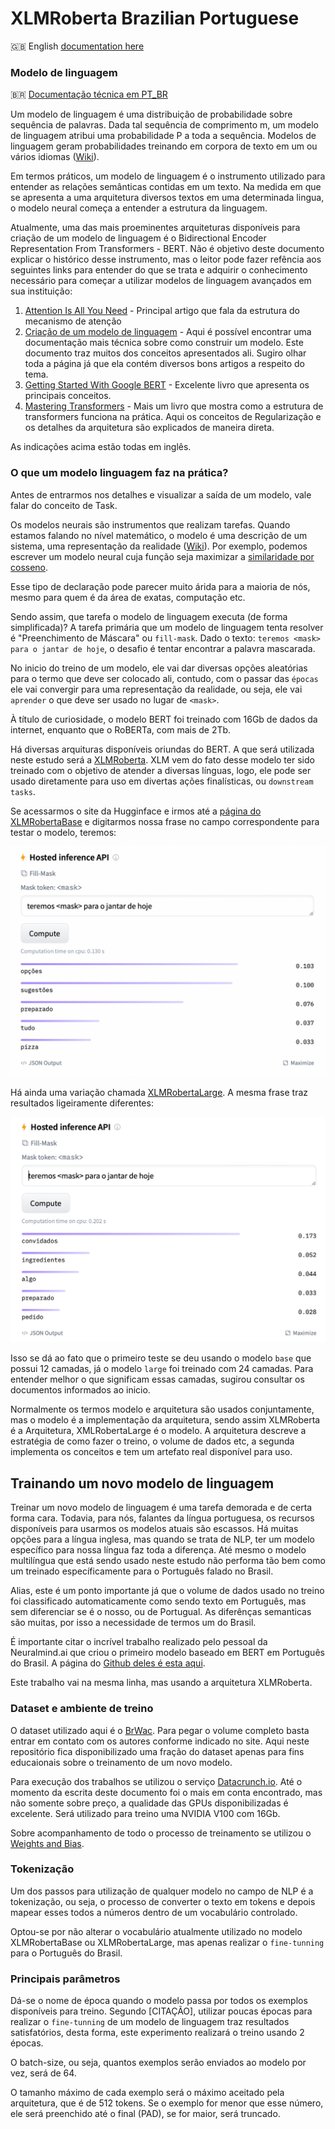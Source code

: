 # XLMRoberta Brazilian Portuguese

:uk: English [documentation here](README_en.md)

### Modelo de linguagem

:brazil: [Documentação técnica em PT_BR](README_tech_pt_br.MD)

Um modelo de linguagem é uma distribuição de probabilidade sobre sequência de palavras. Dada tal sequência de 
comprimento m, um modelo de linguagem atribui uma probabilidade P a toda a sequência. 
Modelos de linguagem geram probabilidades treinando em corpora de texto em um ou vários idiomas 
([Wiki](https://en.wikipedia.org/wiki/Language_model)).

Em termos práticos, um modelo de linguagem é o instrumento utilizado para entender as relações semânticas contidas
em um texto. Na medida em que se apresenta a uma arquitetura diversos textos em uma determinada lingua, o modelo neural
começa a entender a estrutura da linguagem.

Atualmente, uma das mais proeminentes arquiteturas disponíveis para criação de um modelo de linguagem é o 
Bidirectional Encoder Representation From Transformers - BERT. Não é objetivo deste documento explicar o histórico
desse instrumento, mas o leitor pode fazer refência aos seguintes links para entender do que se trata e adquirir o
conhecimento necessário para começar a utilizar modelos de linguagem avançados em sua instituição:

1. [Attention Is All You Need](https://arxiv.org/abs/1706.03762) - Principal artigo que fala da estrutura do mecanismo de atenção
2. [Criação de um modelo de linguagem](https://huggingface.co/course/chapter7/3?fw=tf) - Aqui é possível encontrar uma
documentação mais técnica sobre como construir um modelo. Este documento traz muitos dos conceitos apresentados ali.
Sugiro olhar toda a página já que ela contém diversos bons artigos a respeito do tema.
3. [Getting Started With Google BERT](https://www.amazon.com.br/Getting-Started-Google-BERT-state-ebook/dp/B08LLDF377/ref=sr_1_8?__mk_pt_BR=ÅMÅŽÕÑ&crid=28X93K1JQJHV3&keywords=BERT&qid=1665329915&qu=eyJxc2MiOiIzLjc5IiwicXNhIjoiMy4wNyIsInFzcCI6IjIuNDUifQ%3D%3D&sprefix=bert%2Caps%2C337&sr=8-8&ufe=app_do%3Aamzn1.fos.4bb5663b-6f7d-4772-84fa-7c7f565ec65b) - 
Excelente livro que apresenta os principais conceitos.
4. [Mastering Transformers](https://www.amazon.com.br/Mastering-Transformers-state-art-processing/dp/1801077657/ref=pd_bxgy_img_sccl_2/143-1671141-5155723?pd_rd_w=14lCM&content-id=amzn1.sym.57f5b0c5-8f2e-45a4-8595-2eb0fcbe85cd&pf_rd_p=57f5b0c5-8f2e-45a4-8595-2eb0fcbe85cd&pf_rd_r=CKE76CM6WGY25T4GQ286&pd_rd_wg=qTBxk&pd_rd_r=db15b1e6-cb9d-4a6b-806c-aeac76f1b8ce&pd_rd_i=1801077657&psc=1) - 
Mais um livro que mostra como a estrutura de transformers funciona na prática. Aqui os conceitos de Regularização e
os detalhes da arquitetura são explicados de maneira direta.

As indicações acima estão todas em inglês.

### O que um modelo linguagem faz na prática?

Antes de entrarmos nos detalhes e visualizar a saída de um modelo, vale falar do conceito de Task.

Os modelos neurais são instrumentos que realizam tarefas. Quando estamos falando no nível matemático, o modelo é uma 
descrição de um sistema, uma representação da realidade ([Wiki](https://pt.wikipedia.org/wiki/Modelo_(matemática))). Por
exemplo, podemos escrever um modelo neural cuja função seja maximizar a [similaridade por cosseno](https://pt.wikipedia.org/wiki/Similaridade_por_cosseno).

Esse tipo de declaração pode parecer muito árida para a maioria de nós, mesmo para quem é da área de exatas, computação etc.

Sendo assim, que tarefa o modelo de linguagem executa (de forma simplificada)? A tarefa primária que um modelo de linguagem tenta resolver é 
"Preenchimento de Máscara" ou `fill-mask`. Dado o texto: `teremos <mask> para o jantar de hoje`, o desafio é tentar
encontrar a palavra mascarada.

No inicio do treino de um modelo, ele vai dar diversas opções aleatórias para o termo que deve ser colocado ali, contudo,
com o passar das `épocas` ele vai convergir para uma representação da realidade, ou seja, ele vai `aprender` o que deve
ser usado no lugar de `<mask>`.

À título de curiosidade, o modelo BERT foi treinado com 16Gb de dados da internet, enquanto que o RoBERTa, com mais de 2Tb.

Há diversas arquituras disponíveis oriundas do BERT. A que será utilizada neste estudo será a [XLMRoberta](https://huggingface.co/docs/transformers/model_doc/xlm-roberta). 
XLM vem do fato desse modelo ter sido treinado com o objetivo de atender a diversas línguas, logo, ele pode ser usado
diretamente para uso em divertas ações finalísticas, ou `downstream tasks`.

Se acessarmos o site da Hugginface e irmos até a [página do XLMRobertaBase](https://huggingface.co/xlm-roberta-base) e 
digitarmos nossa frase no campo correspondente para testar o modelo, teremos:

![](img/roberta-base-test.png)

Há ainda uma variação chamada [XLMRobertaLarge](https://huggingface.co/xlm-roberta-large). A mesma frase traz resultados
ligeiramente diferentes:

![](img/roberta-large-test.png)

Isso se dá ao fato que o primeiro teste se deu usando o modelo `base` que possui 12 camadas, já o modelo `large` foi 
treinado com 24 camadas. Para entender melhor o que significam essas camadas, sugirou consultar os documentos informados
ao inicio.

Normalmente os termos modelo e arquitetura são usados conjuntamente, mas o modelo é a implementação da arquitetura, 
sendo assim XLMRoberta é a Arquitetura, XMLRobertaLarge é o modelo. A arquitetura descreve a estratégia de como fazer
o treino, o volume de dados etc, a segunda implementa os conceitos e tem um artefato real disponível para uso.

## Trainando um novo modelo de linguagem

Treinar um novo modelo de linguagem é uma tarefa demorada e de certa forma cara. Todavia, para nós, falantes da língua
portuguesa, os recursos disponíveis para usarmos os modelos atuais são escassos. Há muitas opções para a língua inglesa,
mas quando se trata de NLP, ter um modelo específico para nossa língua faz toda a diferença. Até mesmo o modelo multilíngua
que está sendo usado neste estudo não performa tão bem como um treinado específicamente para o Português falado no Brasil.

Alias, este é um ponto importante já que o volume de dados usado no treino foi classificado automaticamente como sendo texto
em Português, mas sem diferenciar se é o nosso, ou de Portugual. As diferênças semanticas são muitas, por isso a necessidade
de termos um do Brasil.

É importante citar o incrível trabalho realizado pelo pessoal da Neuralmind.ai que criou o primeiro modelo baseado em BERT
em Português do Brasil. A página do [Github deles é esta aqui](https://github.com/neuralmind-ai/portuguese-bert).

Este trabalho vai na mesma linha, mas usando a arquitetura XLMRoberta.

### Dataset e ambiente de treino

O dataset utilizado aqui é o [BrWac](https://www.inf.ufrgs.br/pln/wiki/index.php?title=BrWaC). Para pegar o volume completo
basta entrar em contato com os autores conforme indicado no site. Aqui neste repositório fica disponibilizado uma fração
do dataset apenas para fins educaionais sobre o treinamento de um novo modelo.

Para execução dos trabalhos se utilizou o serviço [Datacrunch.io](http://datacrunch.io/). Até o momento da escrita
deste documento foi o mais em conta encontrado, mas não somente sobre preço, a qualidade das GPUs disponibilizadas é excelente. Será
utilizado para treino uma NVIDIA V100 com 16Gb.

Sobre acompanhamento de todo o processo de treinamento se utilizou o [Weights and Bias](http://wandb.ai/).

### Tokenização

Um dos passos para utilização de qualquer modelo no campo de NLP é a tokenização, ou seja, o processo de converter o texto
em tokens e depois mapear esses todos a números dentro de um vocabulário controlado.

Optou-se por não alterar o vocabulário atualmente utilizado no modelo XLMRobertaBase ou XLMRobertaLarge, mas apenas realizar
o `fine-tunning` para o Português do Brasil.

### Principais parâmetros

Dá-se o nome de época quando o modelo passa por todos os exemplos disponíveis para treino. Segundo [CITAÇÃO], utilizar poucas
épocas para realizar o `fine-tunning` de um modelo de linguagem traz resultados satisfatórios, desta forma, este experimento
realizará o treino usando 2 épocas.

O batch-size, ou seja, quantos exemplos serão enviados ao modelo por vez, será de 64. 

O tamanho máximo de cada exemplo será o máximo aceitado pela arquitetura, que é de 512 tokens. Se o exemplo for menor
que esse número, ele será preenchido até o final (PAD), se for maior, será truncado.

